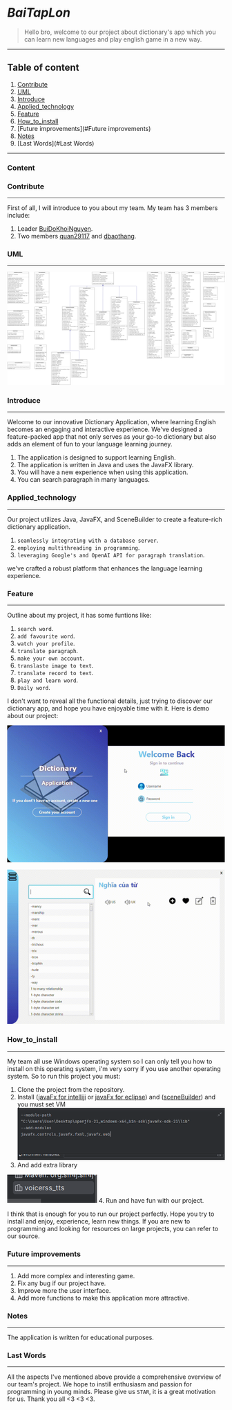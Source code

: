 # *BaiTapLon*
> Hello bro, welcome to our project about dictionary's app which you can learn new languages and play english game in a new way.
***

## Table of content
1. [Contribute](#Contribute)
2. [UML](#UML)
3. [Introduce](#Introduce)
4. [Applied_technology](#Applied_technology)
5. [Feature](#Feature)
6. [How_to_install](#How_to_install)
7. [Future improvements](#Future improvements)
8. [Notes](#Notes)
9. [Last Words](#Last Words)
***

### Content
### Contribute
***
    
First of all, I will introduce to you about my team. My team has 3 members include:
1. Leader [BuiDoKhoiNguyen](https://github.com/BuiDoKhoiNguyen). 
2. Two members [quan29117](https://github.com/quan29117) and [dbaothang](https://github.com/dbaothang).

### UML
***
![UML diagram](./src/main/resources/sources_music_picture/UML_project.png)
### Introduce 
***

Welcome to our innovative Dictionary Application, where 
learning English becomes an engaging and interactive 
experience. We've designed a feature-packed app that not 
only serves as your go-to dictionary but also adds an 
element of fun to your language learning journey.
1. The application is designed to support learning English.
2. The application is written in Java and uses the JavaFX library.
3. You will have a new experience when using this application.
4. You can search paragraph in many languages.
### Applied_technology
***
   Our project utilizes Java, JavaFX, and SceneBuilder to create a feature-rich dictionary application. 
   
1. `seamlessly integrating with a database server`.
2. `employing multithreading in programming`.
3. `leveraging Google's and OpenAI API for paragraph translation`.


we've crafted a robust platform that enhances the language learning experience.

### Feature
***

   Outline about my project, it has some funtions like:
1. `search word`. 
2. `add favourite word`.
3. `watch your profile`.
4. `translate paragraph`.
5. `make your own account`.
6. `translaste image to text`.
7. `translate record to text`.
8. `play and learn word`.
9. `Daily word`.

I don't want to reveal all the functional details, just trying to discover our dictionary app, and hope you have enjoyable time with it. Here is demo about our project:

   ![login](./src/main/resources/sources_music_picture/login.gif)

   ![function](./src/main/resources/sources_music_picture/function.gif)
### How_to_install
***
   My team all use Windows operating system so I can only 
   tell you how to install on this operating system, i'm very 
   sorry if you use another operating system. So to run this
   project you must:
   1. Clone the project from the repository.
   2. Install ([javaFx for intelliji](https://www.youtube.com/watch?v=Ope4icw6bVk&list=PLZPZq0r_RZOM-8vJA3NQFZB7JroDcMwev&index=2) or 
   [javaFx for eclipse](https://www.youtube.com/watch?v=_7OM-cMYWbQ&list=PLZPZq0r_RZOM-8vJA3NQFZB7JroDcMwev&index=1)) and ([sceneBuilder](https://www.youtube.com/watch?v=-Obxf6NjnbQ&list=PLZPZq0r_RZOM-8vJA3NQFZB7JroDcMwev&index=5)) and you must set VM ![img.png](./src/main/resources/sources_music_picture/img.png) 
   3. And add extra library 

   ![img_1.png](./src/main/resources/sources_music_picture/img_1.png)
   4. Run and have fun with our project.

   I think that is enough for you to run our project perfectly. Hope you try to install and enjoy, experience, learn new things. If you are new to programming and looking for resources on large projects, you can refer to our source.
### Future improvements
***
1. Add more complex and interesting game.
2. Fix any bug if our project have.
3. Improve more the user interface.
4. Add more functions to make this application more attractive.

### Notes
***
The application is written for educational purposes.

### Last Words
***
All the aspects I've mentioned above provide a comprehensive
overview of our team's project. We hope to instill 
enthusiasm and passion for programming in young minds. 
Please give us `STAR`, it is a great motivation for us. 
Thank you all <3 <3 <3.
